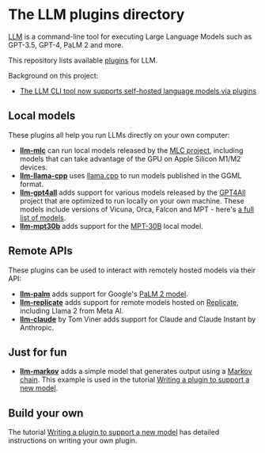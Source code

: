 # The LLM plugins directory

[LLM](https://llm.datasette.io/) is a command-line tool for executing Large Language Models such as GPT-3.5, GPT-4, PaLM 2 and more.

This repository lists available [plugins](https://llm.datasette.io/en/stable/plugins/index.html) for LLM.

Background on this project:

- [The LLM CLI tool now supports self-hosted language models via plugins](https://simonwillison.net/2023/Jul/12/llm/)

## Local models

These plugins all help you run LLMs directly on your own computer:

- **[llm-mlc](https://github.com/simonw/llm-mlc)** can run local models released by the [MLC project](https://mlc.ai/mlc-llm/), including models that can take advantage of the GPU on Apple Silicon M1/M2 devices.
- **[llm-llama-cpp](https://github.com/simonw/llm-llama-cpp)** uses [llama.cpp](https://github.com/ggerganov/llama.cpp) to run models published in the GGML format.
- **[llm-gpt4all](https://github.com/simonw/llm-gpt4all)** adds support for various models released by the [GPT4All](https://gpt4all.io/) project that are optimized to run locally on your own machine. These models include versions of Vicuna, Orca, Falcon and MPT - here's [a full list of models](https://observablehq.com/@simonw/gpt4all-models).
- **[llm-mpt30b](https://github.com/simonw/llm-mpt30b)** adds support for the [MPT-30B](https://huggingface.co/mosaicml/mpt-30b) local model.

## Remote APIs

These plugins can be used to interact with remotely hosted models via their API:

- **[llm-palm](https://github.com/simonw/llm-palm)** adds support for Google's [PaLM 2 model](https://developers.generativeai.google/).
- **[llm-replicate](https://github.com/simonw/llm-replicate)** adds support for remote models hosted on [Replicate](https://replicate.com/), including Llama 2 from Meta AI.
- **[llm-claude](https://github.com/tomviner/llm-claude)** by Tom Viner adds support for Claude and Claude Instant by Anthropic.

## Just for fun

- **[llm-markov](https://github.com/simonw/llm-markov)** adds a simple model that generates output using a [Markov chain](https://en.wikipedia.org/wiki/Markov_chain). This example is used in the tutorial [Writing a plugin to support a new model](https://llm.datasette.io/en/latest/plugins/tutorial-model-plugin.html).

## Build your own

The tutorial [Writing a plugin to support a new model](https://llm.datasette.io/en/stable/plugins/tutorial-model-plugin.html) has detailed instructions on writing your own plugin.
